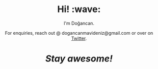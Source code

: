<h1 align='center'> Hi! :wave:</h1>
<p align='center'>
I'm Doğancan.
</p>
<p align='center'>For enquiries, reach out @ dogancanmavideniz@gmail.com or over on <a href="https://twitter.com/doganmavideniz">Twitter</a>.</p>

<h1 align='center'><i>Stay awesome!</i></h1>
